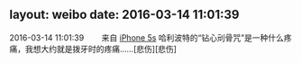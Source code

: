 layout: weibo
date: 2016-03-14 11:01:39
---
<meta name="referrer" content="no-referrer" />

2016-03-14 11:01:39  &nbsp;&nbsp;&nbsp;&nbsp;&nbsp;&nbsp; 来自 <a href="sinaweibo://customweibosource" rel="nofollow">iPhone 5s</a>
哈利波特的“钻心刓骨咒”是一种什么疼痛，我想大约就是拨牙时的疼痛……[悲伤][悲伤] ​​​
